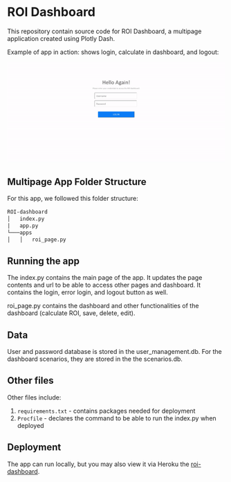 # ROI Dashboard

This repository contain source code for ROI Dashboard, a multipage application created using Plotly Dash. 

Example of app in action: shows login, calculate in dashboard, and logout:

![](demo.gif)

## Multipage App Folder Structure

For this app, we followed this folder structure:

```
ROI-dashboard
│   index.py
|   app.py
└───apps
│   │   roi_page.py
```

## Running the app

The index.py contains the main page of the app. It updates the page contents and url to be able to access other pages and dashboard. It contains the login, error login, and logout button as well.

roi_page.py contains the dashboard and other functionalities of the dashboard (calculate ROI, save, delete, edit).

## Data

User and password database is stored in the user_management.db. For the dashboard scenarios, they are stored in the the scenarios.db.

## Other files

Other files include:
1. `requirements.txt` - contains packages needed for deployment
2. `Procfile` - declares the command to be able to run the index.py when deployed

## Deployment

The app can run locally, but you may also view it via Heroku the [roi-dashboard](https://roi-dashboard.herokuapp.com/).
